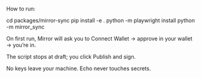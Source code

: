 How to run:


cd packages/mirror-sync
pip install -e .
python -m playwright install
python -m mirror_sync

On first run, Mirror will ask you to Connect Wallet → approve in your wallet → you’re in.

The script stops at draft; you click Publish and sign.

No keys leave your machine. Echo never touches secrets.
